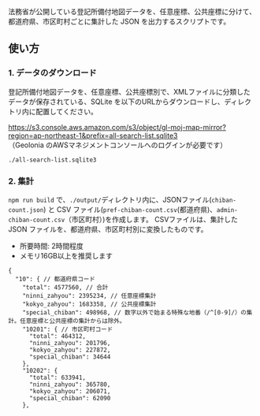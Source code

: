 法務省が公開している登記所備付地図データを、任意座標、公共座標に分けて、都道府県、市区町村ごとに集計した JSON を出力するスクリプトです。


## 使い方

### 1. データのダウンロード

登記所備付地図データを、任意座標、公共座標別で、XMLファイルに分類したデータが保存されている、SQLite を以下のURLからダウンロードし、ディレクトリ内に配置してください。

https://s3.console.aws.amazon.com/s3/object/gl-moj-map-mirror?region=ap-northeast-1&prefix=all-search-list.sqlite3  
（Geolonia のAWSマネジメントコンソールへのログインが必要です）

`./all-search-list.sqlite3`

### 2. 集計

`npm run build` で、`./output/`ディレクトリ内に、JSONファイル(`chiban-count.json`) と CSV ファイル(`pref-chiban-count.csv`(都道府県)、`admin-chiban-count.csv`（市区町村）)を作成します。 CSVファイルは、集計した JSON ファイルを、都道府県、市区町村別に変換したものです。

- 所要時間: 2時間程度
- メモリ16GB以上を推奨します


```
{
  "10": { // 都道府県コード
    "total": 4577560, // 合計
    "ninni_zahyou": 2395234, // 任意座標集計
    "kokyo_zahyou": 1683358, // 公共座標集計
    "special_chiban": 498968, // 数字以外で始まる特殊な地番（/^[0-9]/）の集計。任意座標と公共座標の集計からは除外。
    "10201": { // 市区町村コード
      "total": 464312,
      "ninni_zahyou": 201796,
      "kokyo_zahyou": 227872,
      "special_chiban": 34644
    },
    "10202": {
      "total": 633941,
      "ninni_zahyou": 365780,
      "kokyo_zahyou": 206071,
      "special_chiban": 62090
    },
```
